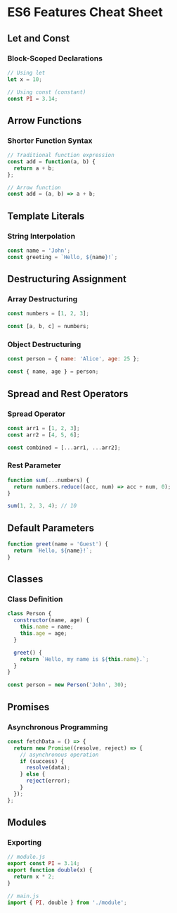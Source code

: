 # ES6 Features Cheat Sheet

## Let and Const

### Block-Scoped Declarations

```javascript
// Using let
let x = 10;

// Using const (constant)
const PI = 3.14;
```

## Arrow Functions

### Shorter Function Syntax

```javascript
// Traditional function expression
const add = function(a, b) {
  return a + b;
};

// Arrow function
const add = (a, b) => a + b;
```

## Template Literals

### String Interpolation

```javascript
const name = 'John';
const greeting = `Hello, ${name}!`;
```

## Destructuring Assignment

### Array Destructuring

```javascript
const numbers = [1, 2, 3];

const [a, b, c] = numbers;
```

### Object Destructuring

```javascript
const person = { name: 'Alice', age: 25 };

const { name, age } = person;
```

## Spread and Rest Operators

### Spread Operator

```javascript
const arr1 = [1, 2, 3];
const arr2 = [4, 5, 6];

const combined = [...arr1, ...arr2];
```

### Rest Parameter

```javascript
function sum(...numbers) {
  return numbers.reduce((acc, num) => acc + num, 0);
}

sum(1, 2, 3, 4); // 10
```

## Default Parameters

```javascript
function greet(name = 'Guest') {
  return `Hello, ${name}!`;
}
```

## Classes

### Class Definition

```javascript
class Person {
  constructor(name, age) {
    this.name = name;
    this.age = age;
  }

  greet() {
    return `Hello, my name is ${this.name}.`;
  }
}

const person = new Person('John', 30);
```

## Promises

### Asynchronous Programming

```javascript
const fetchData = () => {
  return new Promise((resolve, reject) => {
    // asynchronous operation
    if (success) {
      resolve(data);
    } else {
      reject(error);
    }
  });
};
```

## Modules

### Exporting

```javascript
// module.js
export const PI = 3.14;
export function double(x) {
  return x * 2;
}

// main.js
import { PI, double } from './module';
